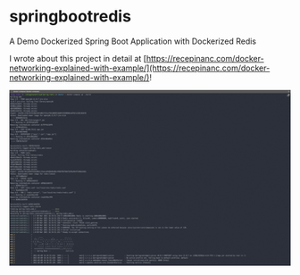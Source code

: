 # springbootredis
A Demo Dockerized Spring Boot Application with Dockerized Redis

I wrote about this project in detail at [https://recepinanc.com/docker-networking-explained-with-example/](https://recepinanc.com/docker-networking-explained-with-example/)!

![](https://github.com/recepinanc/springbootredis/blob/master/docker-networking-demo.gif)
